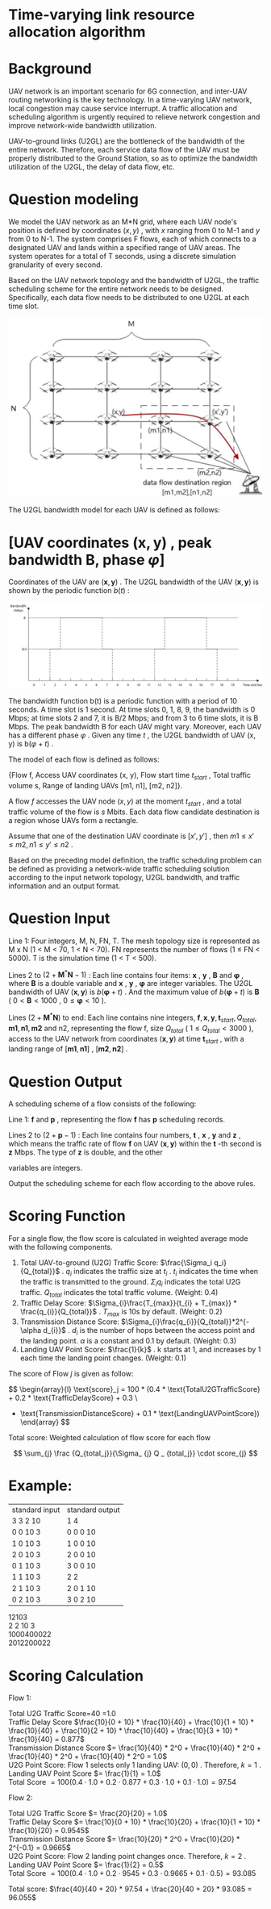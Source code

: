 # Time-varying link resource allocation algorithm

# Background

UAV network is an important scenario for 6G connection, and inter-UAV routing networking is the key technology. In a time-varying UAV network, local congestion may cause service interrupt. A traffic allocation and scheduling algorithm is urgently required to relieve network congestion and improve network-wide bandwidth utilization.

UAV-to-ground links (U2GL) are the bottleneck of the bandwidth of the entire network. Therefore, each service data flow of the UAV must be properly distributed to the Ground Station, so as to optimize the bandwidth utilization of the U2GL, the delay of data flow, etc.

# Question modeling

We model the UAV network as an M*N grid, where each UAV node's position is defined by coordinates  $(x, y)$ , with  $x$  ranging from 0 to M-1 and  $y$  from 0 to N-1. The system comprises F flows, each of which connects to a designated UAV and lands within a specified range of UAV areas. The system operates for a total of T seconds, using a discrete simulation granularity of every second.

Based on the UAV network topology and the bandwidth of U2GL, the traffic scheduling scheme for the entire network needs to be designed. Specifically, each data flow needs to be distributed to one U2GL at each time slot.

![](images/04d40c541afa5b3ada97069f6369c97e2263cc421f253ac6ce1b9eadf26bb3a4.jpg)

The U2GL bandwidth model for each UAV is defined as follows:

# [UAV coordinates  $(\mathbf{x},\mathbf{y})$  , peak bandwidth B, phase  $\varphi ]$

Coordinates of the UAV are  $(\mathbf{x},\mathbf{y})$ . The U2GL bandwidth of the UAV  $(\mathbf{x},\mathbf{y})$  is shown by the periodic function  $b(t)$ :

![](images/f26f03dfe08823e4aaaa0db43b16da174b712363accd2905562869b985f5411e.jpg)

The bandwidth function  $\mathrm{b(t)}$  is a periodic function with a period of 10 seconds. A time slot is 1 second. At time slots 0, 1, 8, 9, the bandwidth is 0 Mbps; at time slots 2 and 7, it is B/2 Mbps; and from 3 to 6 time slots, it is B Mbps. The peak bandwidth B for each UAV might vary. Moreover, each UAV has a different phase  $\varphi$ . Given any time  $t$ , the U2GL bandwidth of UAV (x, y) is  $\mathrm{b}(\varphi + t)$ .

The model of each flow is defined as follows:

{Flow f, Access UAV coordinates (x, y), Flow start time  $t_{start}$ , Total traffic volume s, Range of landing UAVs [m1, n1], [m2, n2]}.

A flow  $f$  accesses the UAV node  $(x, y)$  at the moment  $t_{start}$ , and a total traffic volume of the flow is  $s$  Mbits. Each data flow candidate destination is a region whose UAVs form a rectangle.

Assume that one of the destination UAV coordinate is  $[x', y']$ , then  $m1 \leq x' \leq m2, n1 \leq y' \leq n2$ .

Based on the preceding model definition, the traffic scheduling problem can be defined as providing a network-wide traffic scheduling solution according to the input network topology, U2GL bandwidth, and traffic information and an output format.

# Question Input

Line 1: Four integers, M, N, FN, T. The mesh topology size is represented as M x N (1 < M < 70, 1 < N < 70). FN represents the number of flows (1 ≤ FN < 5000). T is the simulation time (1 < T < 500).

Lines 2 to  $(2 + \mathbf{M}^{*}\mathbf{N} - 1)$ : Each line contains four items:  $\mathbf{x}$ ,  $\mathbf{y}$ ,  $\mathbf{B}$  and  $\boldsymbol{\varphi}$ , where  $\mathbf{B}$  is a double variable and  $\mathbf{x}$ ,  $\mathbf{y}$ ,  $\boldsymbol{\varphi}$  are integer variables. The U2GL bandwidth of UAV  $(\mathbf{x},\mathbf{y})$  is  $b(\boldsymbol{\varphi} + t)$ . And the maximum value of  $b(\boldsymbol{\varphi} + t)$  is  $\mathbf{B}$  ( $0 < \mathbf{B} < 1000$ ,  $0 \leq \boldsymbol{\varphi} < 10$ ).

Lines  $(2 + \mathbf{M}^{*}\mathbf{N})$  to end: Each line contains nine integers,  $\mathbf{f},\mathbf{x},\mathbf{y},\mathbf{t}_{start},Q_{total},\mathbf{m1},\mathbf{n1},\mathbf{m2}$  and n2, representing the flow f, size  $Q_{total}$  ( $1\leq Q_{total} < 3000$ ), access to the UAV network from coordinates  $(\mathbf{x},\mathbf{y})$  at time  $\mathbf{t}_{start}$ , with a landing range of  $[\mathbf{m1},\mathbf{n1}]$ ,  $[\mathbf{m2},\mathbf{n2}]$ .

# Question Output

A scheduling scheme of a flow consists of the following:

Line 1:  $\mathbf{f}$  and  $\mathbf{p}$ , representing the flow  $\mathbf{f}$  has  $\mathbf{p}$  scheduling records.

Lines 2 to  $(2 + \mathbf{p} - 1)$ : Each line contains four numbers,  $\mathbf{t}$ ,  $\mathbf{x}$ ,  $\mathbf{y}$  and  $\mathbf{z}$ , which means the traffic rate of flow  $\mathbf{f}$  on UAV  $(\mathbf{x}, \mathbf{y})$  within the  $\mathbf{t}$ -th second is  $\mathbf{z}$  Mbps. The type of  $\mathbf{z}$  is double, and the other

variables are integers.

Output the scheduling scheme for each flow according to the above rules.

# Scoring Function

For a single flow, the flow score is calculated in weighted average mode with the following components.

1. Total UAV-to-ground (U2G) Traffic Score:  $\frac{\Sigma_i q_i}{Q_{total}}$ .  $q_i$  indicates the traffic size at  $t_i$ .  $t_i$  indicates the time when the traffic is transmitted to the ground.  $\Sigma_i q_i$  indicates the total U2G traffic.  $Q_{total}$  indicates the total traffic volume. (Weight: 0.4)  
2. Traffic Delay Score:  $\Sigma_{i}\frac{T_{max}}{t_{i} + T_{max}} * \frac{q_{i}}{Q_{total}}$ .  $T_{max}$  is 10s by default. (Weight: 0.2)  
3. Transmission Distance Score:  $\Sigma_{i}\frac{q_{i}}{Q_{total}}*2^{-\alpha d_{i}}$ .  $d_{i}$  is the number of hops between the access point and the landing point.  $\alpha$  is a constant and 0.1 by default. (Weight: 0.3)  
4. Landing UAV Point Score:  $\frac{1}{k}$ . k starts at 1, and increases by 1 each time the landing point changes. (Weight: 0.1)

The score of Flow  $j$  is given as follow:

$$
\begin{array}{l} 
\text{score}_j = 100 * (0.4 * \text{TotalU2GTrafficScore} + 0.2 * \text{TrafficDelayScore} + 0.3 \\ 
* \text{TransmissionDistanceScore} + 0.1 * \text{LandingUAVPointScore}) 
\end{array}
$$

Total score: Weighted calculation of flow score for each flow

$$
\sum_{j} \frac {Q_{total_j}}{\Sigma_ {j} Q _ {total_j}} \cdot score_{j}
$$

# Example:

<table><tr><td>standard input</td><td>standard output</td></tr><tr><td>3 3 2 10</td><td>1 4</td></tr><tr><td>0 0 10 3</td><td>0 0 0 10</td></tr><tr><td>1 0 10 3</td><td>1 0 0 10</td></tr><tr><td>2 0 10 3</td><td>2 0 0 10</td></tr><tr><td>0 1 10 3</td><td>3 0 0 10</td></tr><tr><td>1 1 10 3</td><td>2 2</td></tr><tr><td>2 1 10 3</td><td>2 0 1 10</td></tr><tr><td>0 2 10 3</td><td>3 0 2 10</td></tr></table>

12103  
2 2 10 3  
1000400022  
2012200022

# Scoring Calculation

Flow 1:

Total U2G Traffic Score=40 =1.0  
Traffic Delay Score  $\frac{10}{0 + 10} * \frac{10}{40} + \frac{10}{1 + 10} * \frac{10}{40} + \frac{10}{2 + 10} * \frac{10}{40} + \frac{10}{3 + 10} * \frac{10}{40} = 0.877$  
Transmission Distance Score  $= \frac{10}{40} * 2^0 + \frac{10}{40} * 2^0 + \frac{10}{40} * 2^0 + \frac{10}{40} * 2^0 = 1.0$  
U2G Point Score: Flow 1 selects only 1 landing UAV:  $(0,0)$ . Therefore,  $k = 1$ . Landing UAV Point Score  $= \frac{1}{1} = 1.0$  
Total Score  $= 100(0.4\cdot 1.0 + 0.2\cdot 0.877 + 0.3\cdot 1.0 + 0.1\cdot 1.0) = 97.54$

Flow 2:

Total U2G Traffic Score  $= \frac{20}{20} = 1.0$  
Traffic Delay Score  $= \frac{10}{0 + 10} * \frac{10}{20} + \frac{10}{1 + 10} * \frac{10}{20} = 0.9545$  
Transmission Distance Score  $= \frac{10}{20} * 2^0 + \frac{10}{20} * 2^{-0.1} = 0.9665$  
U2G Point Score: Flow 2 landing point changes once. Therefore,  $k = 2$ . Landing UAV Point Score  $= \frac{1}{2} = 0.5$  
Total Score  $= 100(0.4\cdot 1.0 + 0.2\cdot 9545 + 0.3\cdot 0.9665 + 0.1\cdot 0.5) = 93.085$

Total score:  $\frac{40}{40 + 20} * 97.54 + \frac{20}{40 + 20} * 93.085 = 96.055$
